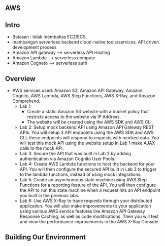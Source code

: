 ## AWS
## Intro
- Batasan : tidak membahas EC2/ECS
- mambangun serverless backend cloud-native tools/services, API driven development process
- Amazon API gateway --> serverless API Hosting
- Amazon Lambda --> serverless compute
- Amazon Cogneto --> serverless auth
## Overview
- AWS services used: Amazon S3, Amazon API Gateway, Amazon Cognito, AWS Lambda, AWS Step Functions, AWS X-Ray, and Amazon Comprehend.
  - Lab 1:
    - Create a static  Amazon S3 website with a bucket policy that restricts access to the website via IP Address.
    - The website will be created using the AWS SDK and AWS CLI.
  - Lab 2: Setup mock backend API using Amazon API Gateway REST APIs. You will setup 3 API endpoints using the AWS SDK and AWS CLI, these endpoints will respond to requests with mocked data. You will test this mock API using the website setup in Lab 1 make AJAX calls to the mock API.
  - Lab 3: Secure the API that was built in Lab 2 by adding authentication via Amazon Cognito User Pools.
  - Lab 4: Create AWS Lambda functions to host the backend for your API. You will then configure the secured API built in Lab 3 to trigger to the lambda functions, instead of using mock integrations.
  - Lab 5: Create an asynchronous state machine using AWS Step Functions for a reporting feature of the API. You will then configure the API to run this state machine when a request hits an API endpoint you built in the previous labs.
  - Lab 6: Use AWS X-Ray to trace requests through your distributed application. You will also make improvements to your application using various AWS service features like Amazon API Gateway Response Caching, as well as code modifications. Then you will test and view the performance improvements in the AWS X-Ray Console.

## Building Our Environment


